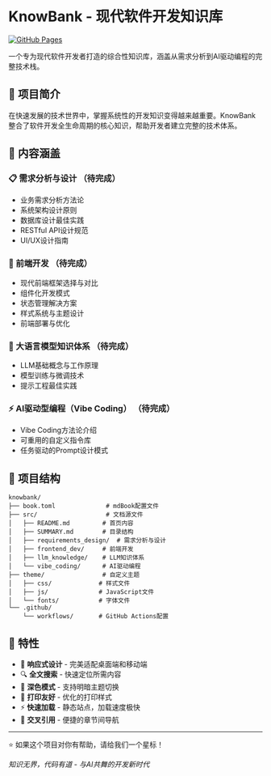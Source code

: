 # KnowBank - 现代软件开发知识库

[![GitHub Pages](https://img.shields.io/badge/GitHub%20Pages-Live-brightgreen)](https://zraining.github.io/knowbank)

一个专为现代软件开发者打造的综合性知识库，涵盖从需求分析到AI驱动编程的完整技术栈。

## 📖 项目简介

在快速发展的技术世界中，掌握系统性的开发知识变得越来越重要。KnowBank 整合了软件开发全生命周期的核心知识，帮助开发者建立完整的技术体系。

## 🎯 内容涵盖

### 📋 需求分析与设计 （待完成）
- 业务需求分析方法论
- 系统架构设计原则
- 数据库设计最佳实践
- RESTful API设计规范
- UI/UX设计指南

### 🎨 前端开发 （待完成）
- 现代前端框架选择与对比
- 组件化开发模式
- 状态管理解决方案
- 样式系统与主题设计
- 前端部署与优化

### 🤖 大语言模型知识体系 （待完成）
- LLM基础概念与工作原理
- 模型训练与微调技术
- 提示工程最佳实践

### ⚡ AI驱动型编程（Vibe Coding） （待完成）
- Vibe Coding方法论介绍
- 可重用的自定义指令库
- 任务驱动的Prompt设计模式

## 📁 项目结构

```
knowbank/
├── book.toml              # mdBook配置文件
├── src/                   # 文档源文件
│   ├── README.md         # 首页内容
│   ├── SUMMARY.md        # 目录结构
│   ├── requirements_design/  # 需求分析与设计
│   ├── frontend_dev/     # 前端开发
│   ├── llm_knowledge/    # LLM知识体系
│   └── vibe_coding/      # AI驱动编程
├── theme/                # 自定义主题
│   ├── css/             # 样式文件
│   ├── js/              # JavaScript文件
│   └── fonts/           # 字体文件
└── .github/
    └── workflows/       # GitHub Actions配置
```

## 🎨 特性

- 📱 **响应式设计** - 完美适配桌面端和移动端
- 🔍 **全文搜索** - 快速定位所需内容
- 🌙 **深色模式** - 支持明暗主题切换
- 📄 **打印友好** - 优化的打印样式
- ⚡ **快速加载** - 静态站点，加载速度极快
- 🔗 **交叉引用** - 便捷的章节间导航

---

⭐ 如果这个项目对你有帮助，请给我们一个星标！

*知识无界，代码有道 - 与AI共舞的开发新时代*